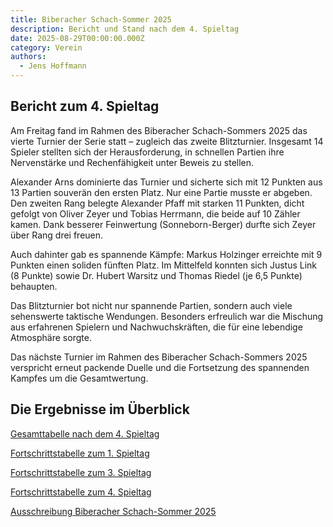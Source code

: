 ```yaml
---
title: Biberacher Schach-Sommer 2025
description: Bericht und Stand nach dem 4. Spieltag
date: 2025-08-29T00:00:00.000Z
category: Verein
authors:
  - Jens Hoffmann
---
```


## Bericht zum 4. Spieltag

Am Freitag fand im Rahmen des Biberacher Schach-Sommers 2025 das vierte Turnier der Serie statt – zugleich das zweite Blitzturnier. Insgesamt 14 Spieler stellten sich der Herausforderung, in schnellen Partien ihre Nervenstärke und Rechenfähigkeit unter Beweis zu stellen.

Alexander Arns dominierte das Turnier und sicherte sich mit 12 Punkten aus 13 Partien souverän den ersten Platz. Nur eine Partie musste er abgeben. Den zweiten Rang belegte Alexander Pfaff mit starken 11 Punkten, dicht gefolgt von Oliver Zeyer und Tobias Herrmann, die beide auf 10 Zähler kamen. Dank besserer Feinwertung (Sonneborn-Berger) durfte sich Zeyer über Rang drei freuen.

Auch dahinter gab es spannende Kämpfe: Markus Holzinger erreichte mit 9 Punkten einen soliden fünften Platz. Im Mittelfeld konnten sich Justus Link (8 Punkte) sowie Dr. Hubert Warsitz und Thomas Riedel (je 6,5 Punkte) behaupten.

Das Blitzturnier bot nicht nur spannende Partien, sondern auch viele sehenswerte taktische Wendungen. Besonders erfreulich war die Mischung aus erfahrenen Spielern und Nachwuchskräften, die für eine lebendige Atmosphäre sorgte.

Das nächste Turnier im Rahmen des Biberacher Schach-Sommers 2025 verspricht erneut packende Duelle und die Fortsetzung des spannenden Kampfes um die Gesamtwertung.

## Die Ergebnisse im Überblick

[Gesamttabelle nach dem 4. Spieltag](/assets/blog/20250829.biberacher-schachsommer-2025/gesamtliste-biberacher-schach-sommer-2025-nach-runde-4.pdf)

[Fortschrittstabelle zum 1. Spieltag](/assets/blog/20250829.biberacher-schachsommer-2025/biberacher-schach-sommer-2025-1.spieltag-fortschrittstabelle.pdf)

[Fortschrittstabelle zum 3. Spieltag](/assets/blog/20250829.biberacher-schachsommer-2025/biberacher-schach-sommer-2025-3.spieltag-fortschrittstabelle.pdf)

[Fortschrittstabelle zum 4. Spieltag](/assets/blog/20250829.biberacher-schachsommer-2025/biberacher-schach-sommer-2025-4.spieltag-fortschrittstabelle.pdf)

[Ausschreibung Biberacher Schach-Sommer 2025](/assets/blog/20250829.biberacher-schachsommer-2025/ausschreibung-biberacher-schach-sommer-2025.pdf)
